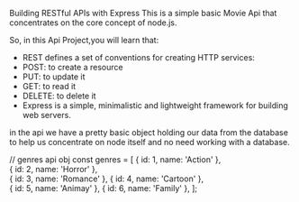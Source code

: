 Building RESTful APIs with Express
This is a simple basic Movie Api that concentrates on the core concept of node.js.

So, in this Api Project,you will learn that:
- REST defines a set of conventions for creating HTTP services:
- POST: to create a resource
- PUT: to update it
- GET: to read it
- DELETE: to delete it
- Express is a simple, minimalistic and lightweight framework for building web servers.

 in the api we have a pretty basic object holding our data from the database to help us concentrate on node itself and no need working with a database.
 
// genres api obj
const genres = [
  { id: 1, name: 'Action' },  
  { id: 2, name: 'Horror' },  
  { id: 3, name: 'Romance' },
  { id: 4, name: 'Cartoon' },  
  { id: 5, name: 'Animay' },
  { id: 6, name: 'Family' },
];
